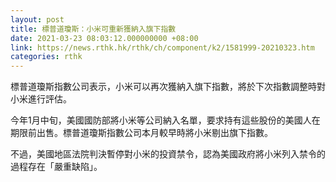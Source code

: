 ```yaml
---
layout: post
title: 標普道瓊斯：小米可重新獲納入旗下指數
date: 2021-03-23 08:03:12.000000000 +08:00
link: https://news.rthk.hk/rthk/ch/component/k2/1581999-20210323.htm
categories: rthk
---
```


標普道瓊斯指數公司表示，小米可以再次獲納入旗下指數，將於下次指數調整時對小米進行評估。

今年1月中旬，美國國防部將小米等公司納入名單，要求持有這些股份的美國人在期限前出售。標普道瓊斯指數公司本月較早時將小米剔出旗下指數。

不過，美國地區法院判決暫停對小米的投資禁令，認為美國政府將小米列入禁令的過程存在「嚴重缺陷」。
